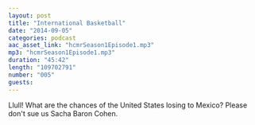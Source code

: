 ```yaml
---
layout: post
title: "International Basketball"
date: "2014-09-05"
categories: podcast
aac_asset_link: "hcmrSeason1Episode1.mp3"
mp3: "hcmrSeason1Episode1.mp3"
duration: "45:42"
length: "109702791"
number: "005"
guests: 
---
```

Llull! What are the chances of the United States losing to Mexico? Please don't sue us Sacha Baron Cohen.
